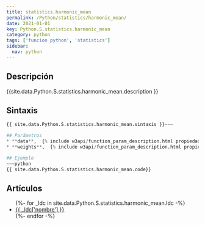 ```yaml
---
title: statistics.harmonic_mean
permalink: /Python/statistics/harmonic_mean/
date: 2021-01-01
key: Python.S.statistics.harmonic_mean
category: python
tags: ['funcion python', 'statistics']
sidebar: 
  nav: python
---
```


## Descripción
{{site.data.Python.S.statistics.harmonic_mean.description }}

## Sintaxis
~~~python
{{ site.data.Python.S.statistics.harmonic_mean.sintaxis }}~~~

## Parámetros
* **data**,  {% include w3api/function_param_description.html propiedad=site.data.Python.S.statistics.harmonic_mean valor="data" %}
* **weights**,  {% include w3api/function_param_description.html propiedad=site.data.Python.S.statistics.harmonic_mean valor="weights" %}

## Ejemplo
~~~python
{{ site.data.Python.S.statistics.harmonic_mean.code}}
~~~

## Artículos
<ul>
{%- for _ldc in site.data.Python.S.statistics.harmonic_mean.ldc -%}
   <li>
       <a href="{{_ldc['url'] }}">{{ _ldc['nombre'] }}</a>
   </li>
{%- endfor -%}
</ul>
